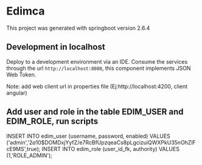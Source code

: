# Edimca

This project was generated with springboot version 2.6.4

## Development in localhost

Deploy to a development environment via an IDE. Consume the services through the url `http://localhost:8080`,
this component implements JSON Web Token.

Note: add web client url in properties file (Ej:http://localhost:4200, client angular)

## Add user and role in the table EDIM_USER and EDIM_ROLE, run scripts

INSERT INTO edim_user (username, password, enabled) VALUES ('admin','$2a$10$DOMDxjYyfZ/e7RcBfUpzqeaCs8pLgcizuiQWXPkU35nOhZlFcE9MS',true);
INSERT INTO edim_role (user_id_fk, authority) VALUES (1,'ROLE_ADMIN');
